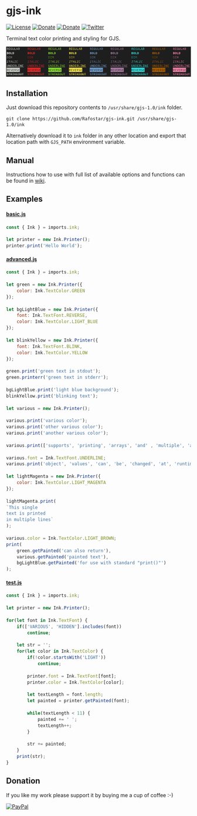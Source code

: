 # gjs-ink
[![License](https://img.shields.io/github/license/Rafostar/gjs-ink.svg)](https://github.com/Rafostar/gjs-ink/blob/master/COPYING)
[![Donate](https://img.shields.io/badge/Donate-PayPal-blue.svg)](https://www.paypal.com/cgi-bin/webscr?cmd=_s-xclick&hosted_button_id=TFVDFD88KQ322)
[![Donate](https://img.shields.io/badge/Donate-PayPal.Me-lightgrey.svg)](https://www.paypal.me/Rafostar)
[![Twitter](https://img.shields.io/twitter/url/https/github.com/Rafostar/gjs-ink.svg?style=social)](https://twitter.com/intent/tweet?text=Wow:&url=https%3A%2F%2Fgithub.com%2FRafostar%2Fgjs-ink)

Terminal text color printing and styling for GJS.

<p align="center">
<img src="https://raw.githubusercontent.com/Rafostar/gjs-ink/media/images/promo.png">
</p>

## Installation
Just download this repository contents to `/usr/share/gjs-1.0/ink` folder.
```
git clone https://github.com/Rafostar/gjs-ink.git /usr/share/gjs-1.0/ink
```
Alternatively download it to `ink` folder in any other location and export that location path with `GJS_PATH` environment variable.

## Manual
Instructions how to use with full list of available options and functions can be found in [wiki](https://github.com/Rafostar/gjs-ink/wiki).

## Examples
#### [basic.js](https://raw.githubusercontent.com/Rafostar/gjs-ink/master/examples/basic.js)
```javascript
const { Ink } = imports.ink;

let printer = new Ink.Printer();
printer.print('Hello World');
```

#### [advanced.js](https://raw.githubusercontent.com/Rafostar/gjs-ink/master/examples/advanced.js)
```javascript
const { Ink } = imports.ink;

let green = new Ink.Printer({
    color: Ink.TextColor.GREEN
});

let bgLightBlue = new Ink.Printer({
    font: Ink.TextFont.REVERSE,
    color: Ink.TextColor.LIGHT_BLUE
});

let blinkYellow = new Ink.Printer({
    font: Ink.TextFont.BLINK,
    color: Ink.TextColor.YELLOW
});

green.print('green text in stdout');
green.printerr('green text in stderr');

bgLightBlue.print('light blue background');
blinkYellow.print('blinking text');

let various = new Ink.Printer();

various.print('various color');
various.print('other various color');
various.print('another various color');

various.print(['supports', 'printing', 'arrays', 'and' , 'multiple', 'arguments', '!']);

various.font = Ink.TextFont.UNDERLINE;
various.print('object', 'values', 'can', 'be', 'changed', 'at', 'runtime');

let lightMagenta = new Ink.Printer({
    color: Ink.TextColor.LIGHT_MAGENTA
});

lightMagenta.print(
`This single
text is printed
in multiple lines`
);

various.color = Ink.TextColor.LIGHT_BROWN;
print(
    green.getPainted('can also return'),
    various.getPainted('painted text'),
    bgLightBlue.getPainted('for use with standard "print()"')
);
```

#### [test.js](https://raw.githubusercontent.com/Rafostar/gjs-ink/master/examples/test.js)
```javascript
const { Ink } = imports.ink;

let printer = new Ink.Printer();

for(let font in Ink.TextFont) {
    if(['VARIOUS', 'HIDDEN'].includes(font))
        continue;

    let str = '';
    for(let color in Ink.TextColor) {
        if(!color.startsWith('LIGHT'))
            continue;

        printer.font = Ink.TextFont[font];
        printer.color = Ink.TextColor[color];

        let textLength = font.length;
        let painted = printer.getPainted(font);

        while(textLength < 11) {
            painted += ' ';
            textLength++;
        }

        str += painted;
    }
    print(str);
}
```

## Donation
If you like my work please support it by buying me a cup of coffee :-)

[![PayPal](https://github.com/Rafostar/gnome-shell-extension-cast-to-tv/wiki/images/paypal.gif)](https://www.paypal.com/cgi-bin/webscr?cmd=_s-xclick&hosted_button_id=TFVDFD88KQ322)
